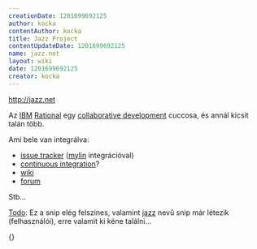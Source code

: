 ```yaml
---
creationDate: 1201699692125 
author: kocka 
contentAuthor: kocka 
title: Jazz Project 
contentUpdateDate: 1201699692125 
name: jazz.net 
layout: wiki 
date: 1201699692125 
creator: kocka 
---
```

http://jazz.net

Az [IBM](IBM.html) [Rational](Rational.html) egy [collaborative development](collaborative%20development.html) cuccosa, és annál kicsit talán több.

Ami bele van integrálva:

*   [issue tracker](issue%20tracker.html) ([mylin](Missing.html) integrációval)
*   [continuous integration](Continuous%20Integration.html)?
*   [wiki](wiki.html)
*   [forum](Missing.html)



Stb...



[Todo](TODO.html): Ez a snip elég felszines, valamint [jazz](jazz.html) nevű snip már létezik (felhasználói), erre valamit ki kéne találni...



{}
